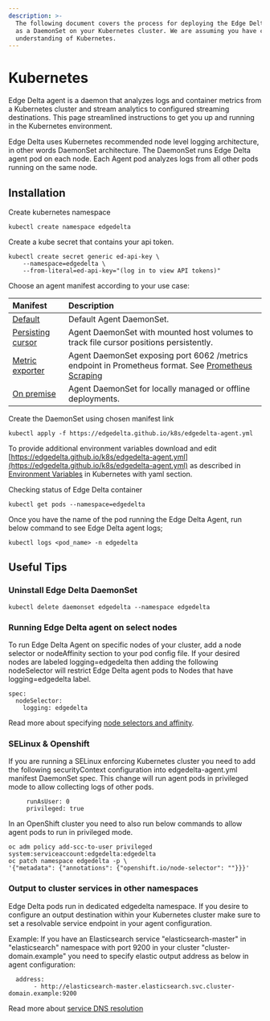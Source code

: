 ```yaml
---
description: >-
  The following document covers the process for deploying the Edge Delta agent
  as a DaemonSet on your Kubernetes cluster. We are assuming you have conceptual
  understanding of Kubernetes.
---
```


# Kubernetes

Edge Delta agent is a daemon that analyzes logs and container metrics from a Kubernetes cluster and stream analytics to configured streaming destinations. This page streamlined instructions to get you up and running in the Kubernetes environment.

Edge Delta uses Kubernetes recommended node level logging architecture, in other words DaemonSet architecture. The DaemonSet runs Edge Delta agent pod on each node. Each Agent pod analyzes logs from all other pods running on the same node.

## Installation

Create kubernetes namespace

```text
kubectl create namespace edgedelta
```

Create a kube secret that contains your api token.

```text
kubectl create secret generic ed-api-key \
    --namespace=edgedelta \
    --from-literal=ed-api-key="(log in to view API tokens)"
```

Choose an agent manifest according to your use case:

| Manifest | Description |
| :---     | :---        |
| [Default](https://edgedelta.github.io/k8s/edgedelta-agent.yml) | Default Agent DaemonSet. |
| [Persisting cursor](https://edgedelta.github.io/k8s/edgedelta-agent-persisting-cursor.yml) | Agent DaemonSet with mounted host volumes to track file cursor positions persistently. |
| [Metric exporter](https://edgedelta.github.io/k8s/edgedelta-prom-agent.yml) | Agent DaemonSet exposing port 6062 /metrics endpoint in Prometheus format. See [Prometheus Scraping](../appendices/prometheus-scraping.md) |
| [On premise](https://edgedelta.github.io/k8s/edgedelta-agent-onprem.yml) | Agent DaemonSet for locally managed or offline deployments. |

Create the DaemonSet using chosen manifest link
```text
kubectl apply -f https://edgedelta.github.io/k8s/edgedelta-agent.yml
```

To provide additional environment variables download and edit [https://edgedelta.github.io/k8s/edgedelta-agent.yml](https://edgedelta.github.io/k8s/edgedelta-agent.yml) as described in [Environment Variables](https://github.com/eddocs/doc/tree/84cffae72c67a865ae8b16be19c2b0bb23c6f7f3/installation/environment-variables/README.md) in Kubernetes with yaml section.

Checking status of Edge Delta container

```text
kubectl get pods --namespace=edgedelta
```

Once you have the name of the pod running the Edge Delta Agent, run below command to see Edge Delta agent logs;

```text
kubectl logs <pod_name> -n edgedelta
```

## Useful Tips

### Uninstall Edge Delta DaemonSet

```text
kubectl delete daemonset edgedelta --namespace edgedelta
```

### Running Edge Delta agent on select nodes

To run Edge Delta Agent on specific nodes of your cluster, add a node selector or nodeAffinity section to your pod config file. If your desired nodes are labeled logging=edgedelta then adding the following nodeSelector will restrict Edge Delta agent pods to Nodes that have logging=edgedelta label.

```text
spec:
  nodeSelector:
    logging: edgedelta
```

Read more about specifying [node selectors and affinity](https://kubernetes.io/docs/concepts/scheduling-eviction/assign-pod-node/).

### SELinux & Openshift

If you are running a SELinux enforcing Kubernetes cluster you need to add the following securityContext configuration into edgedelta-agent.yml manifest DaemonSet spec. This change will run agent pods in privileged mode to allow collecting logs of other pods.

```text
     runAsUser: 0
     privileged: true
```

In an OpenShift cluster you need to also run below commands to allow agent pods to run in privileged mode.

```text
oc adm policy add-scc-to-user privileged system:serviceaccount:edgedelta:edgedelta
oc patch namespace edgedelta -p \
'{"metadata": {"annotations": {"openshift.io/node-selector": ""}}}'
```

### Output to cluster services in other namespaces

Edge Delta pods run in dedicated edgedelta namespace. If you desire to configure an output destination within your Kubernetes cluster make sure to set a resolvable service endpoint in your agent configuration.

Example: If you have an Elasticsearch service "elasticsearch-master" in "elasticsearch" namespace with port 9200 in your cluster "cluster-domain.example" you need to specify elastic output address as below in agent configuration:

```text
  address:
       - http://elasticsearch-master.elasticsearch.svc.cluster-domain.example:9200
```

Read more about [service DNS resolution](https://kubernetes.io/docs/concepts/services-networking/dns-pod-service/#a-aaaa-records)

